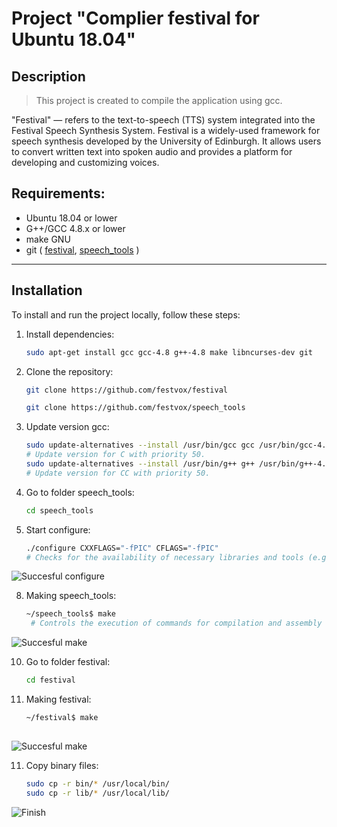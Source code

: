 # Project "Complier festival for Ubuntu 18.04"


## Description
> This project is created to compile the application using gcc.

"Festival" — refers to the text-to-speech (TTS) system integrated into the Festival Speech Synthesis System. Festival is a widely-used framework for speech synthesis developed by the University of Edinburgh. It allows users to convert written text into spoken audio and provides a platform for developing and customizing voices.


Requirements:
-------------------------

- Ubuntu 18.04 or lower
- G++/GCC 4.8.x or lower
- make GNU
- git ( [festival](https://github.com/festvox/festival), [speech_tools](https://github.com/festvox/speech_tools) )

-------------------------


## Installation 

To install and run the project locally, follow these steps:

1. Install dependencies:
   ```bash
   sudo apt-get install gcc gcc-4.8 g++-4.8 make libncurses-dev git

2. Clone the repository:
   ```bash
   git clone https://github.com/festvox/festival
   
   git clone https://github.com/festvox/speech_tools
   
4. Update version gcc:
   ```bash
   sudo update-alternatives --install /usr/bin/gcc gcc /usr/bin/gcc-4.8 50
   # Update version for C with priority 50.
   sudo update-alternatives --install /usr/bin/g++ g++ /usr/bin/g++-4.8 50
   # Update version for CC with priority 50.

5. Go to folder speech_tools:
   ```bash
   cd speech_tools

6. Start configure:
   ```bash
   ./configure CXXFLAGS="-fPIC" CFLAGS="-fPIC"
   # Checks for the availability of necessary libraries and tools (e.g., compilers). Specifies that all C and C++ files should be compiled with the -fPIC flag. Creates position-independent code needed to build dynamic libraries.

 ![Succesful configure](https://github.com/ivan19911502/pet_project/blob/festival/png/making%20speech%20tools.png)

8. Making speech_tools:
   ```bash
   ~/speech_tools$ make
    # Controls the execution of commands for compilation and assembly using a configuration file, usually called a Makefile.

![Succesful make](https://github.com/ivan19911502/pet_project/blob/festival/png/making%20speech%20tools.png)


10. Go to folder festival:
    ```bash
    cd festival

11. Making festival:
    ```bash
    ~/festival$ make
   
   ![Succesful make](https://github.com/ivan19911502/pet_project/blob/festival/png/making%20festival.png)

11. Copy binary files:
    ```bash
    sudo cp -r bin/* /usr/local/bin/
    sudo cp -r lib/* /usr/local/lib/

   ![Finish](https://github.com/ivan19911502/pet_project/blob/festival/png/finish.png)


